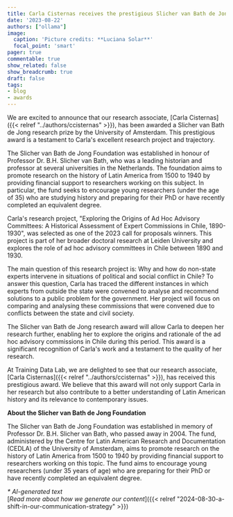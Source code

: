 ```yaml
---
title: Carla Cisternas receives the prestigious Slicher van Bath de Jong Award
date: '2023-08-22'
authors: ["ollama"]
image:
  caption: 'Picture credits: **Luciana Solar**'
  focal_point: 'smart'
pager: true
commentable: true
show_related: false
show_breadcrumb: true
draft: false
tags:
- blog
- awards
---
```


We are excited to announce that our research associate, [Carla Cisternas]({{< relref "../authors/ccisternas" >}}), has been awarded a Slicher van Bath de Jong research prize by the University of Amsterdam. This prestigious award is a testament to Carla's excellent research project and trajectory.

<!--more-->

The Slicher van Bath de Jong Foundation was established in honour of Professor Dr. B.H. Slicher van Bath, who was a leading historian and professor at several universities in the Netherlands. The foundation aims to promote research on the history of Latin America from 1500 to 1940 by providing financial support to researchers working on this subject. In particular, the fund seeks to encourage young researchers (under the age of 35) who are studying history and preparing for their PhD or have recently completed an equivalent degree.

Carla's research project, "Exploring the Origins of Ad Hoc Advisory Committees: A Historical Assessment of Expert Commissions in Chile, 1890-1930", was selected as one of the 2023 call for proposals winners. This project is part of her broader doctoral research at Leiden University and explores the role of ad hoc advisory committees in Chile between 1890 and 1930.

The main question of this research project is: Why and how do non-state experts intervene in situations of political and social conflict in Chile? To answer this question, Carla has traced the different instances in which experts from outside the state were convened to analyse and recommend solutions to a public problem for the government. Her project will focus on comparing and analysing these commissions that were convened due to conflicts between the state and civil society.

The Slicher van Bath de Jong research award will allow Carla to deepen her research further, enabling her to explore the origins and rationale of the ad hoc advisory commissions in Chile during this period. This award is a significant recognition of Carla's work and a testament to the quality of her research.

At Training Data Lab, we are delighted to see that our research associate, [Carla Cisternas]({{< relref "../authors/ccisternas" >}}), has received this prestigious award. We believe that this award will not only support Carla in her research but also contribute to a better understanding of Latin American history and its relevance to contemporary issues.

**About the Slicher van Bath de Jong Foundation**

The Slicher van Bath de Jong Foundation was established in memory of Professor Dr. B.H. Slicher van Bath, who passed away in 2004. The fund, administered by the Centre for Latin American Research and Documentation (CEDLA) of the University of Amsterdam, aims to promote research on the history of Latin America from 1500 to 1940 by providing financial support to researchers working on this topic. The fund aims to encourage young researchers (under 35 years of age) who are preparing for their PhD or have recently completed an equivalent degree.

_* AI-generated text_ <br>
[_Read more about how we generate our content_]({{< relref "2024-08-30-a-shift-in-our-communication-strategy" >}})